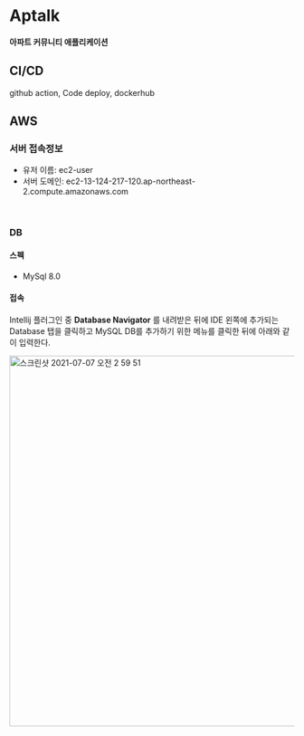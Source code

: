 # Aptalk

**아파트 커뮤니티 애플리케이션**

## CI/CD

github action, Code deploy, dockerhub 

## AWS

### 서버 접속정보

- 유저 이름: ec2-user
- 서버 도메인: ec2-13-124-217-120.ap-northeast-2.compute.amazonaws.com

<br/>

### DB

#### 스펙
- MySql 8.0

#### 접속

Intellij 플러그인 중 **Database Navigator** 를 내려받은 뒤에 IDE 왼쪽에 추가되는
Database 탭을 클릭하고 MySQL DB를 추가하기 위한 메뉴를 클릭한 뒤에 아래와 같이 입력한다.

<img width="655" alt="스크린샷 2021-07-07 오전 2 59 51" src="https://user-images.githubusercontent.com/73357585/124646462-a1dace00-decf-11eb-9a13-bf5ba2f96ba7.png">
